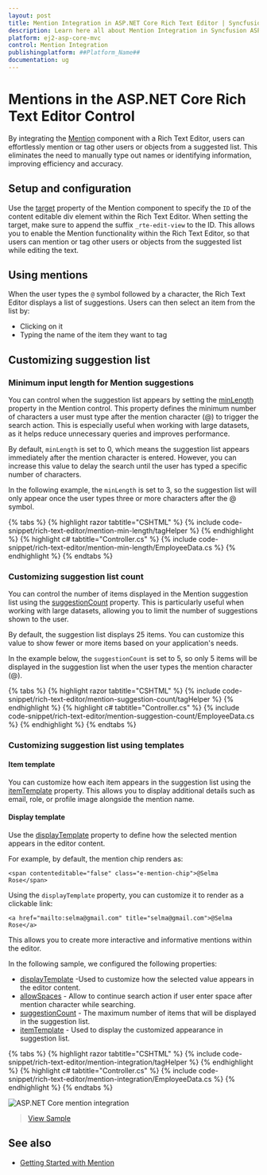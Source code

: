 ```yaml
---
layout: post
title: Mention Integration in ASP.NET Core Rich Text Editor | Syncfusion
description: Learn here all about Mention Integration in Syncfusion ASP.NET Core Rich Text Editor control of Syncfusion Essential JS 2 and more.
platform: ej2-asp-core-mvc
control: Mention Integration
publishingplatform: ##Platform_Name##
documentation: ug
---
```


# Mentions in the ASP.NET Core Rich Text Editor Control

By integrating the [Mention](https://ej2.syncfusion.com/aspnetcore/documentation/mention/getting-started) component with a Rich Text Editor, users can effortlessly mention or tag other users or objects from a suggested list. This eliminates the need to manually type out names or identifying information, improving efficiency and accuracy.

## Setup and configuration

Use the [target](https://help.syncfusion.com/cr/aspnetcore-js2/Syncfusion.EJ2.DropDowns.Mention.html#Syncfusion_EJ2_DropDowns_Mention_Target) property of the Mention component to specify the `ID` of the content editable div element within the Rich Text Editor. When setting the target, make sure to append the suffix `_rte-edit-view` to the ID. This allows you to enable the Mention functionality within the Rich Text Editor, so that users can mention or tag other users or objects from the suggested list while editing the text.

## Using mentions

When the user types the `@` symbol followed by a character, the Rich Text Editor displays a list of suggestions. Users can then select an item from the list by:

* Clicking on it
* Typing the name of the item they want to tag

## Customizing suggestion list 

### Minimum input length for Mention suggestions

You can control when the suggestion list appears by setting the [minLength](https://help.syncfusion.com/cr/aspnetmvc-js2/Syncfusion.EJ2.DropDowns.Mention.html#Syncfusion_EJ2_DropDowns_Mention_MinLength) property in the Mention control. This property defines the minimum number of characters a user must type after the mention character (@) to trigger the search action. This is especially useful when working with large datasets, as it helps reduce unnecessary queries and improves performance.

By default, `minLength` is set to 0, which means the suggestion list appears immediately after the mention character is entered. However, you can increase this value to delay the search until the user has typed a specific number of characters.

In the following example, the `minLength` is set to 3, so the suggestion list will only appear once the user types three or more characters after the @ symbol.

{% tabs %}
{% highlight razor tabtitle="CSHTML" %}
{% include code-snippet/rich-text-editor/mention-min-length/tagHelper %}
{% endhighlight %}
{% highlight c# tabtitle="Controller.cs" %}
{% include code-snippet/rich-text-editor/mention-min-length/EmployeeData.cs %}
{% endhighlight %}
{% endtabs %}

### Customizing suggestion list count

You can control the number of items displayed in the Mention suggestion list using the [suggestionCount](https://help.syncfusion.com/cr/aspnetmvc-js2/Syncfusion.EJ2.DropDowns.Mention.html#Syncfusion_EJ2_DropDowns_Mention_SuggestionCount) property. This is particularly useful when working with large datasets, allowing you to limit the number of suggestions shown to the user.

By default, the suggestion list displays 25 items. You can customize this value to show fewer or more items based on your application's needs.

In the example below, the `suggestionCount` is set to 5, so only 5 items will be displayed in the suggestion list when the user types the mention character (@).

{% tabs %}
{% highlight razor tabtitle="CSHTML" %}
{% include code-snippet/rich-text-editor/mention-suggestion-count/tagHelper %}
{% endhighlight %}
{% highlight c# tabtitle="Controller.cs" %}
{% include code-snippet/rich-text-editor/mention-suggestion-count/EmployeeData.cs %}
{% endhighlight %}
{% endtabs %}

### Customizing suggestion list using templates

#### Item template

You can customize how each item appears in the suggestion list using the [itemTemplate](https://help.syncfusion.com/cr/aspnetmvc-js2/Syncfusion.EJ2.DropDowns.Mention.html#Syncfusion_EJ2_DropDowns_Mention_ItemTemplate) property. This allows you to display additional details such as email, role, or profile image alongside the mention name.

#### Display template 

Use the [displayTemplate](https://help.syncfusion.com/cr/aspnetmvc-js2/Syncfusion.EJ2.DropDowns.Mention.html#Syncfusion_EJ2_DropDowns_Mention_DisplayTemplate) property to define how the selected mention appears in the editor content.

For example, by default, the mention chip renders as:

```
<span contenteditable="false" class="e-mention-chip">@Selma Rose</span>

```

Using the `displayTemplate` property, you can customize it to render as a clickable link:

```
<a href="mailto:selma@gmail.com" title="selma@gmail.com">@Selma Rose</a>

```

This allows you to create more interactive and informative mentions within the editor.

In the following sample, we configured the following properties:

* [displayTemplate](https://help.syncfusion.com/cr/aspnetmvc-js2/Syncfusion.EJ2.DropDowns.Mention.html#Syncfusion_EJ2_DropDowns_Mention_DisplayTemplate) -Used to customize how the selected value appears in the editor content.
* [allowSpaces](https://help.syncfusion.com/cr/aspnetcore-js2/Syncfusion.EJ2.DropDowns.Mention.html#Syncfusion_EJ2_DropDowns_Mention_AllowSpaces) - Allow to continue search action if user enter space after mention character while searching.
* [suggestionCount](https://help.syncfusion.com/cr/aspnetcore-js2/Syncfusion.EJ2.DropDowns.Mention.html#Syncfusion_EJ2_DropDowns_Mention_SuggestionCount) - The maximum number of items that will be displayed in the suggestion list.
* [itemTemplate](https://help.syncfusion.com/cr/aspnetcore-js2/Syncfusion.EJ2.DropDowns.Mention.html#Syncfusion_EJ2_DropDowns_Mention_ItemTemplate) - Used to display the customized appearance in suggestion list.

{% tabs %}
{% highlight razor tabtitle="CSHTML" %}
{% include code-snippet/rich-text-editor/mention-integration/tagHelper %}
{% endhighlight %}
{% highlight c# tabtitle="Controller.cs" %}
{% include code-snippet/rich-text-editor/mention-integration/EmployeeData.cs %}
{% endhighlight %}
{% endtabs %}

![ASP.NET Core mention integration ](../images/mention-integration.png)

> [View Sample](https://ej2.syncfusion.com/aspnetcore/RichTextEditor/MentionIntegration#/bootstrap5)

## See also

* [Getting Started with Mention](https://ej2.syncfusion.com/aspnetcore/documentation/mention/getting-started)